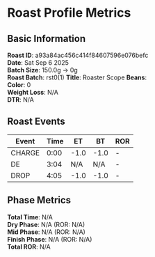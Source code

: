 # Roast Profile Metrics

## Basic Information
**Roast ID**: a93a84ac456c414f84607596e076befc  
**Date**: Sat Sep 6 2025  
**Batch Size**: 150.0g → 0g  
**Roast Batch**: rst0(1)
**Title**: Roaster Scope
**Beans**:   
**Color**: 0  
**Weight Loss**: N/A  
**DTR**: N/A  

## Roast Events

| Event | Time | ET | BT | ROR |
|-------|------|----|----|-----|
| CHARGE | 0:00 | -1.0 | -1.0 | - |
| DE | 3:04 | N/A | N/A | - |
| DROP | 4:05 | -1.0 | -1.0 | - |

## Phase Metrics
**Total Time**: N/A  
**Dry Phase**: N/A (ROR: N/A)  
**Mid Phase**: N/A (ROR: N/A)  
**Finish Phase**: N/A (ROR: N/A)  
**Total ROR**: N/A  
